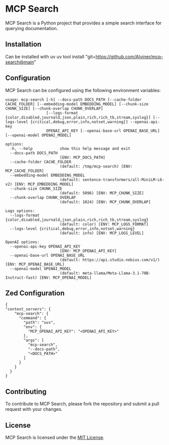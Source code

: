 # MCP Search

MCP Search is a Python project that provides a simple search interface for querying documentation.

## Installation

Can be installed with uv
  uv tool install "git+https://github.com/Alviner/mcp-search@main"


## Configuration

MCP Search can be configured using the following environment variables:
```(bash)
usage: mcp-search [-h] --docs-path DOCS_PATH [--cache-folder CACHE_FOLDER] [--embedding-model EMBEDDING_MODEL] [--chunk-size CHUNK_SIZE] [--chunk-overlap CHUNK_OVERLAP]
                  [--logs-format {color,disabled,journald,json,plain,rich,rich_tb,stream,syslog}] [--logs-level {critical,debug,error,info,notset,warning}] --openai-api-key
                  OPENAI_API_KEY [--openai-base-url OPENAI_BASE_URL] [--openai-model OPENAI_MODEL]

options:
  -h, --help            show this help message and exit
  --docs-path DOCS_PATH
                        [ENV: MCP_DOCS_PATH]
  --cache-folder CACHE_FOLDER
                        (default: /tmp/mcp-search) [ENV: MCP_CACHE_FOLDER]
  --embedding-model EMBEDDING_MODEL
                        (default: sentence-transformers/all-MiniLM-L6-v2) [ENV: MCP_EMBEDDING_MODEL]
  --chunk-size CHUNK_SIZE
                        (default: 5096) [ENV: MCP_CHUNK_SIZE]
  --chunk-overlap CHUNK_OVERLAP
                        (default: 1024) [ENV: MCP_CHUNK_OVERLAP]

Logs options:
  --logs-format {color,disabled,journald,json,plain,rich,rich_tb,stream,syslog}
                        (default: color) [ENV: MCP_LOGS_FORMAT]
  --logs-level {critical,debug,error,info,notset,warning}
                        (default: info) [ENV: MCP_LOGS_LEVEL]

OpenAI options:
  --openai-api-key OPENAI_API_KEY
                        [ENV: MCP_OPENAI_API_KEY]
  --openai-base-url OPENAI_BASE_URL
                        (default: https://api.studio.nebius.com/v1/) [ENV: MCP_OPENAI_BASE_URL]
  --openai-model OPENAI_MODEL
                        (default: meta-llama/Meta-Llama-3.1-70B-Instruct-fast) [ENV: MCP_OPENAI_MODEL]
```
## Zed Configuration

```(json)
{
"context_servers": {
    "mcp-search": {
      "command": {
        "path": "uvx",
        "env": {
          "MCP_OPENAI_API_KEY": "<OPENAI_API_KEY>"
        },
        "args": [
          "mcp-search",
          "--docs-path",
          "<DOCS_PATH>"
        ]
      }
    }
  }
}
```

## Contributing

To contribute to MCP Search, please fork the repository and submit a pull request with your changes.

## License

MCP Search is licensed under the [MIT License](https://choosealicense.com/licenses/mit/).
